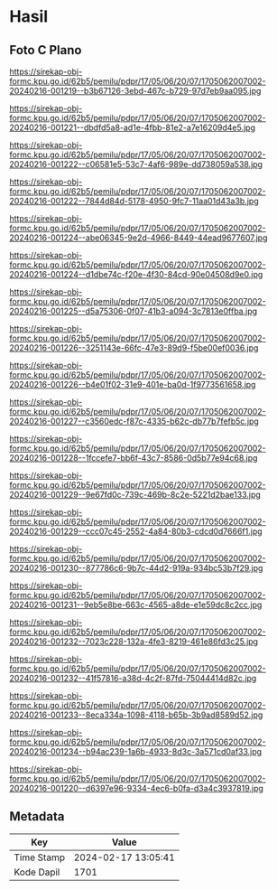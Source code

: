 # Hasil

## Foto C Plano

https://sirekap-obj-formc.kpu.go.id/62b5/pemilu/pdpr/17/05/06/20/07/1705062007002-20240216-001219--b3b67126-3ebd-467c-b729-97d7eb9aa095.jpg

https://sirekap-obj-formc.kpu.go.id/62b5/pemilu/pdpr/17/05/06/20/07/1705062007002-20240216-001221--dbdfd5a8-ad1e-4fbb-81e2-a7e16209d4e5.jpg

https://sirekap-obj-formc.kpu.go.id/62b5/pemilu/pdpr/17/05/06/20/07/1705062007002-20240216-001222--c06581e5-53c7-4af6-989e-dd738059a538.jpg

https://sirekap-obj-formc.kpu.go.id/62b5/pemilu/pdpr/17/05/06/20/07/1705062007002-20240216-001222--7844d84d-5178-4950-9fc7-11aa01d43a3b.jpg

https://sirekap-obj-formc.kpu.go.id/62b5/pemilu/pdpr/17/05/06/20/07/1705062007002-20240216-001224--abe06345-9e2d-4966-8449-44ead9677607.jpg

https://sirekap-obj-formc.kpu.go.id/62b5/pemilu/pdpr/17/05/06/20/07/1705062007002-20240216-001224--d1dbe74c-f20e-4f30-84cd-90e04508d9e0.jpg

https://sirekap-obj-formc.kpu.go.id/62b5/pemilu/pdpr/17/05/06/20/07/1705062007002-20240216-001225--d5a75306-0f07-41b3-a094-3c7813e0ffba.jpg

https://sirekap-obj-formc.kpu.go.id/62b5/pemilu/pdpr/17/05/06/20/07/1705062007002-20240216-001226--3251143e-66fc-47e3-89d9-f5be00ef0036.jpg

https://sirekap-obj-formc.kpu.go.id/62b5/pemilu/pdpr/17/05/06/20/07/1705062007002-20240216-001226--b4e01f02-31e9-401e-ba0d-1f9773561658.jpg

https://sirekap-obj-formc.kpu.go.id/62b5/pemilu/pdpr/17/05/06/20/07/1705062007002-20240216-001227--c3560edc-f87c-4335-b62c-db77b7fefb5c.jpg

https://sirekap-obj-formc.kpu.go.id/62b5/pemilu/pdpr/17/05/06/20/07/1705062007002-20240216-001228--1fccefe7-bb6f-43c7-8586-0d5b77e94c68.jpg

https://sirekap-obj-formc.kpu.go.id/62b5/pemilu/pdpr/17/05/06/20/07/1705062007002-20240216-001229--9e67fd0c-739c-469b-8c2e-5221d2bae133.jpg

https://sirekap-obj-formc.kpu.go.id/62b5/pemilu/pdpr/17/05/06/20/07/1705062007002-20240216-001229--ccc07c45-2552-4a84-80b3-cdcd0d7666f1.jpg

https://sirekap-obj-formc.kpu.go.id/62b5/pemilu/pdpr/17/05/06/20/07/1705062007002-20240216-001230--877786c6-9b7c-44d2-919a-934bc53b7f29.jpg

https://sirekap-obj-formc.kpu.go.id/62b5/pemilu/pdpr/17/05/06/20/07/1705062007002-20240216-001231--9eb5e8be-663c-4565-a8de-e1e59dc8c2cc.jpg

https://sirekap-obj-formc.kpu.go.id/62b5/pemilu/pdpr/17/05/06/20/07/1705062007002-20240216-001232--7023c228-132a-4fe3-8219-461e86fd3c25.jpg

https://sirekap-obj-formc.kpu.go.id/62b5/pemilu/pdpr/17/05/06/20/07/1705062007002-20240216-001232--41f57816-a38d-4c2f-87fd-75044414d82c.jpg

https://sirekap-obj-formc.kpu.go.id/62b5/pemilu/pdpr/17/05/06/20/07/1705062007002-20240216-001233--8eca334a-1098-4118-b65b-3b9ad8589d52.jpg

https://sirekap-obj-formc.kpu.go.id/62b5/pemilu/pdpr/17/05/06/20/07/1705062007002-20240216-001234--b94ac239-1a6b-4933-8d3c-3a571cd0af33.jpg

https://sirekap-obj-formc.kpu.go.id/62b5/pemilu/pdpr/17/05/06/20/07/1705062007002-20240216-001220--d6397e96-9334-4ec6-b0fa-d3a4c3937819.jpg


## Metadata

| Key        | Value               |
| ---------- | ------------------- |
| Time Stamp | 2024-02-17 13:05:41 |
| Kode Dapil | 1701                |



